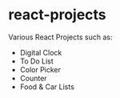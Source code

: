 # react-projects
Various React Projects such as:
- Digital Clock
- To Do List
- Color Picker
- Counter
- Food & Car Lists
